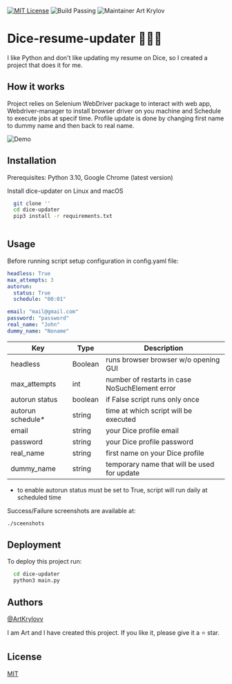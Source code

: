 [![MIT License](https://img.shields.io/badge/License-MIT-green.svg)](https://choosealicense.com/licenses/mit/)
![Build Passing](https://img.shields.io/badge/Build-passing-green.svg)
![Maintainer Art Krylov](https://img.shields.io/static/v1?label=Maintainer&message=ArtKrylovv&color=blue)

# Dice-resume-updater 🎲🎲🎲

I like Python and don't like updating my resume on Dice, so I created a project that does it for me.

## How it works

Project relies on Selenium WebDriver package to interact with web app, Webdriver-manager to install browser driver on you machine and Schedule to execute jobs at specif time. Profile update is done by changing first name to dummy name and then back to real name.

![Demo](https://media.giphy.com/media/Ai6cYaZ0RruKJyxYsj/giphy.gif)
## Installation

Prerequisites: Python 3.10, Google Chrome (latest version)

Install dice-updater on Linux and macOS

```zsh
  git clone ''
  cd dice-updater
  pip3 install -r requirements.txt
  
```
    
## Usage
Before running script setup configuration in config.yaml file:

```yaml
headless: True
max_attempts: 3
autorun:
  status: True
  schedule: "00:01"

email: "mail@gmail.com"
password: "password"
real_name: "John"
dummy_name: "Noname"
```

| Key               | Type    | Description                                    |
|-------------------|---------|------------------------------------------------|
| headless          | Boolean | runs browser browser w/o opening GUI           |
| max_attempts      | int     | number of restarts in case NoSuchElement error |
| autorun status    | boolean | if False script runs only once                 |
| autorun schedule* | string  | time at which script will be executed          |
| email             | string  | your Dice profile email                        |
| password          | string  | your Dice profile password                     |
| real_name         | string  | first name on your Dice profile                |
| dummy_name        | string  | temporary name that will be used for update    |

* to enable autorun status must be set to True, script will run daily at scheduled time

Success/Failure screenshots are available at:

```zsh
./sceenshots
```


## Deployment

To deploy this project run:

```zsh
  cd dice-updater
  python3 main.py
```

## Authors

[@ArtKrylovv](https://www.github.com/ArtKrylovv)

I am Art and I have created this project. If you like it, please give it a ⭐️ star.

## License

[MIT](https://choosealicense.com/licenses/mit/)
